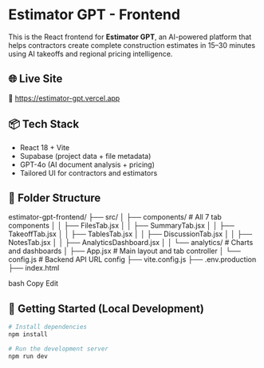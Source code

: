 # Estimator GPT - Frontend

This is the React frontend for **Estimator GPT**, an AI-powered platform that helps contractors create complete construction estimates in 15–30 minutes using AI takeoffs and regional pricing intelligence.

## 🌐 Live Site

🔗 https://estimator-gpt.vercel.app

## 📦 Tech Stack

- React 18 + Vite
- Supabase (project data + file metadata)
- GPT-4o (AI document analysis + pricing)
- Tailored UI for contractors and estimators

## 📁 Folder Structure

estimator-gpt-frontend/
├── src/
│ ├── components/ # All 7 tab components
│ │ ├── FilesTab.jsx
│ │ ├── SummaryTab.jsx
│ │ ├── TakeoffTab.jsx
│ │ ├── TablesTab.jsx
│ │ ├── DiscussionTab.jsx
│ │ ├── NotesTab.jsx
│ │ ├── AnalyticsDashboard.jsx
│ │ └── analytics/ # Charts and dashboards
│ ├── App.jsx # Main layout and tab controller
│ └── config.js # Backend API URL config
├── vite.config.js
├── .env.production
├── index.html

bash
Copy
Edit

## 🚀 Getting Started (Local Development)

```bash
# Install dependencies
npm install

# Run the development server
npm run dev
```
